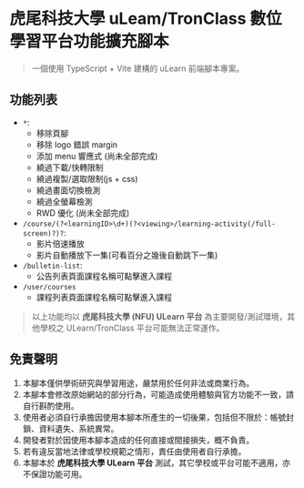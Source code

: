 # 虎尾科技大學 uLeam/TronClass 數位學習平台功能擴充腳本

> 一個使用 TypeScript + Vite 建構的 uLearn 前端腳本專案。

## 功能列表

- `*`:
  - 移除頁腳
  - 移除 logo 錯誤 margin
  - 添加 menu 響應式 (尚未全部完成)
  - 繞過下載/快轉限制
  - 繞過複製/選取限制(js + css)
  - 繞過畫面切換檢測
  - 繞過全螢幕檢測
  - RWD 優化 (尚未全部完成)
- `/course/(?<learningID>\d+)(?<viewing>/learning-activity(/full-screen)?)?`:
  - 影片倍速播放
  - 影片自動播放下一集(可看百分之幾後自動跳下一集)
- `/bulletin-list`:
  - 公告列表頁面課程名稱可點擊進入課程
- `/user/courses`
  - 課程列表頁面課程名稱可點擊進入課程

> 以上功能均以 **虎尾科技大學 (NFU) ULearn 平台** 為主要開發/測試環境，其他學校之 ULearn/TronClass 平台可能無法正常運作。

## 免責聲明

1. 本腳本僅供學術研究與學習用途，嚴禁用於任何非法或商業行為。
2. 本腳本會修改原始網站的部分行為，可能造成使用體驗與官方功能不一致，請自行斟酌使用。
3. 使用者必須自行承擔因使用本腳本所產生的一切後果，包括但不限於：帳號封鎖、資料遺失、系統異常。
4. 開發者對於因使用本腳本造成的任何直接或間接損失，概不負責。
5. 若有違反當地法律或學校規範之情形，責任由使用者自行承擔。
6. 本腳本於 **虎尾科技大學 ULearn 平台** 測試，其它學校或平台可能不適用，亦不保證功能可用。
